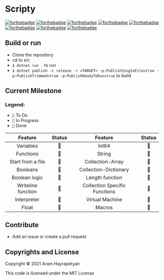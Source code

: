 # Scripty

[![forthebadge](https://forthebadge.com/images/badges/gluten-free.svg)]()
[![forthebadge](https://forthebadge.com/images/badges/powered-by-electricity.svg)]()
[![forthebadge](https://forthebadge.com/images/badges/60-percent-of-the-time-works-every-time.svg)]()
[![forthebadge](https://forthebadge.com/images/badges/made-with-c-sharp.svg)]()
[![forthebadge](https://forthebadge.com/images/badges/for-you.svg)]()
[![forthebadge](https://forthebadge.com/images/badges/open-source.svg)]()
[![forthebadge](https://forthebadge.com/images/badges/powered-by-black-magic.svg)]()
[![forthebadge](https://forthebadge.com/images/badges/contains-17-coffee-cups.svg)]()

## Build or run

* Clone the repository
* cd to src
* `$ dotnet run .` to run
* `$ dotnet publish -c release -r <TARGET> -p:PublishSingleFile=true -p:PublishTrimmed=true -p:PublishReadyToRun=true`
  to build

## Current Milestone

### Legend:

* `🙈️` To Do
* `🙉` In Progress
* `🙊` Done

|       Feature        | Status    |            Feature                | Status    |
|:------------------:	|:------:	|:-----------------------------:	|:------:	|
|      Variables        |    🙈    |             Int64                |    🙈    |
|      Functions        |    🙈    |             String                |    🙈    |
|  Start from a file    |    🙈    |        Collection-Array        |    🙈    |
|      Booleans        |    🙈    |     Collection-Dictionary        |    🙈    |
|    Boolean logic    |    🙈    |        Length function            |    🙈    |
| Writeline function    |    🙈    | Collection Specific Functions    |    🙈    |
|     Interpreter        |    🙈    |        Virtual Machine            |    🙈️    |
|        Float        |    🙈️    |             Macros                |    🙈    |

## Contribute

* Add an issue or create a pull request

## Copyrights and License

Copyright © 2021 Aram Hayrapetyan

This code is licensed under the MIT License